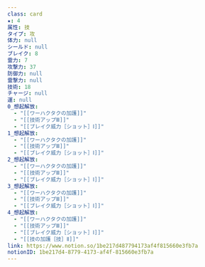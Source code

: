 ```yaml
---
class: card
★: 4
属性: 技
タイプ: 攻
体力: null
シールド: null
ブレイク: 8
霊力: 7
攻撃力: 37
防御力: null
霊撃力: null
技術: 18
チャージ: null
運: null
0_想起解放:
  - "[[ワーハクタクの加護]]"
  - "[[技術アップⅢ]]"
  - "[[ブレイク威力［ショット］Ⅰ]]"
1_想起解放:
  - "[[ワーハクタクの加護]]"
  - "[[技術アップⅢ]]"
  - "[[ブレイク威力［ショット］Ⅰ]]"
2_想起解放:
  - "[[ワーハクタクの加護]]"
  - "[[技術アップⅢ]]"
  - "[[ブレイク威力［ショット］Ⅰ]]"
3_想起解放:
  - "[[ワーハクタクの加護]]"
  - "[[技術アップⅢ]]"
  - "[[ブレイク威力［ショット］Ⅰ]]"
4_想起解放:
  - "[[ワーハクタクの加護]]"
  - "[[技術アップⅢ]]"
  - "[[ブレイク威力［ショット］Ⅰ]]"
  - "[[技の加護［技］Ⅱ]]"
link: https://www.notion.so/1be217d487794173af4f815660e3fb7a
notionID: 1be217d4-8779-4173-af4f-815660e3fb7a
---
```

